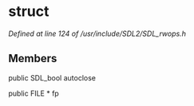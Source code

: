 # struct 

*Defined at line 124 of /usr/include/SDL2/SDL_rwops.h*

## Members

public SDL_bool autoclose

public FILE * fp



